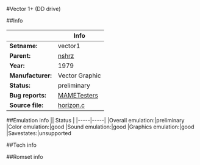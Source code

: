 #Vector 1+ (DD drive)

##Info

||Info|
|-----|-----|
|**Setname:**|vector1
|**Parent:**|[nshrz](nshrz.md)
|**Year:**|1979
|**Manufacturer:**|Vector Graphic
|**Status:**|preliminary
|**Bug reports:**|[MAMETesters](http://mametesters.org/view_all_set.php?type=1&temporary=y&search=horizon.c)
|**Source file:**|[horizon.c](https://github.com/mamedev/mame/blob/master/src/mess/drivers/horizon.c)

##Emulation info
|| Status |
|-----|-----|
|Overall emulation:|preliminary
|Color emulation:|good
|Sound emulation:|good
|Graphics emulation:|good
|Savestates:|unsupported

##Tech info

##Romset info

<!--- START OF EDITED COMMENT DO NOT TOUCH TEXT ABOVE-->
